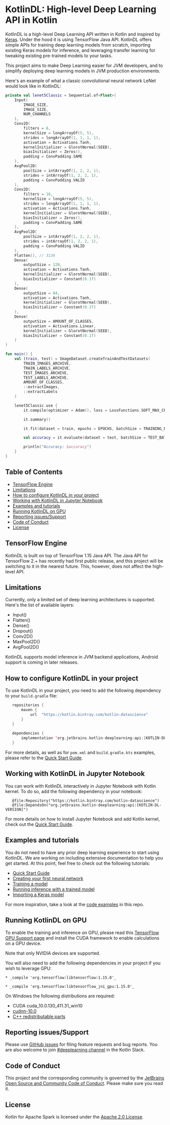 # KotlinDL: High-level Deep Learning API in Kotlin

KotlinDL is a high-level Deep Learning API written in Kotlin and inspired by [Keras](https://keras.io). Under the 
 hood it is using TensorFlow Java API. 
KotlinDL offers simple APIs for training deep learning models from scratch, importing existing Keras models 
for inference, and leveraging transfer learning for tweaking existing pre-trained models to your tasks. 

This project aims to make Deep Learning easier for JVM developers, and to simplify deploying deep learning models
 in JVM production environments. 
 
 Here's an example of what a classic convolutional neural network LeNet would look like in KotlinDL:

```kotlin
private val lenet5Classic = Sequential.of<Float>(
    Input(
        IMAGE_SIZE,
        IMAGE_SIZE,
        NUM_CHANNELS
    ),
    Conv2D(
        filters = 6,
        kernelSize = longArrayOf(5, 5),
        strides = longArrayOf(1, 1, 1, 1),
        activation = Activations.Tanh,
        kernelInitializer = GlorotNormal(SEED),
        biasInitializer = Zeros(),
        padding = ConvPadding.SAME
    ),
    AvgPool2D(
        poolSize = intArrayOf(1, 2, 2, 1),
        strides = intArrayOf(1, 2, 2, 1),
        padding = ConvPadding.VALID
    ),
    Conv2D(
        filters = 16,
        kernelSize = longArrayOf(5, 5),
        strides = longArrayOf(1, 1, 1, 1),
        activation = Activations.Tanh,
        kernelInitializer = GlorotNormal(SEED),
        biasInitializer = Zeros(),
        padding = ConvPadding.SAME
    ),
    AvgPool2D(
        poolSize = intArrayOf(1, 2, 2, 1),
        strides = intArrayOf(1, 2, 2, 1),
        padding = ConvPadding.VALID
    ),
    Flatten(), // 3136
    Dense(
        outputSize = 120,
        activation = Activations.Tanh,
        kernelInitializer = GlorotNormal(SEED),
        biasInitializer = Constant(0.1f)
    ),
    Dense(
        outputSize = 84,
        activation = Activations.Tanh,
        kernelInitializer = GlorotNormal(SEED),
        biasInitializer = Constant(0.1f)
    ),
    Dense(
        outputSize = AMOUNT_OF_CLASSES,
        activation = Activations.Linear,
        kernelInitializer = GlorotNormal(SEED),
        biasInitializer = Constant(0.1f)
    )
)

fun main() {
    val (train, test) = ImageDataset.createTrainAndTestDatasets(
        TRAIN_IMAGES_ARCHIVE,
        TRAIN_LABELS_ARCHIVE,
        TEST_IMAGES_ARCHIVE,
        TEST_LABELS_ARCHIVE,
        AMOUNT_OF_CLASSES,
        ::extractImages,
        ::extractLabels
    )

    lenet5Classic.use {
        it.compile(optimizer = Adam(), loss = LossFunctions.SOFT_MAX_CROSS_ENTROPY_WITH_LOGITS)

        it.summary()

        it.fit(dataset = train, epochs = EPOCHS, batchSize = TRAINING_BATCH_SIZE, verbose = true)

        val accuracy = it.evaluate(dataset = test, batchSize = TEST_BATCH_SIZE).metrics[Metrics.ACCURACY]

        println("Accuracy: $accuracy")
    }
}
```

## Table of Contents

- [TensorFlow Engine](#tensorflow-engine)
- [Limitations](#limitations)
- [How to configure KotlinDL in your project](#how-to-configure-kotlindl-in-your-project)
- [Working with KotlinDL in Jupyter Notebook](#working-with-kotlindl-in-jupyter-notebook)
- [Examples and tutorials](#examples-and-tutorials)
- [Running KotlinDL on GPU](#running-kotlindl-on-gpu)
- [Reporting issues/Support](#reporting-issuessupport)
- [Code of Conduct](#code-of-conduct)
- [License](#license)


## TensorFlow Engine
KotlinDL is built on top of TensorFlow 1.15 Java API. The Java API for TensorFlow 2.+ has recently had first public
 release, and this project will be switching to it in the nearest future. This, however, does not affect the high-level 
 API. 

## Limitations
Currently, only a limited set of deep learning architectures is supported. Here's the list of available layers: 
- Input()
- Flatten()
- Dense()
- Dropout()
- Conv2D()
- MaxPool2D()
- AvgPool2D()   

KotlinDL supports model inference in JVM backend applications, Android support is coming in later releases.  

## How to configure KotlinDL in your project
To use KotlinDL in your project, you need to add the following dependency to your `build.gradle` file:
```kotlin
   repositories {
       maven {
           url  "https://kotlin.bintray.com/kotlin-datascience"
       }
   }
   
   dependencies {
       implementation 'org.jetbrains.kotlin-deeplearning:api:[KOTLIN-DL-VERSION]'
   }
```
For more details, as well as for `pom.xml` and `build.gradle.kts` examples, please refer to the [Quick Start Guide](docs/quick_start_guide.md).

## Working with KotlinDL in Jupyter Notebook
You can work with KotlinDL interactively in Jupyter Notebook with Kotlin kernel. To do so, add the following dependency 
in your notebook: 

```
   @file:Repository("https://kotlin.bintray.com/kotlin-datascience")
   @file:DependsOn("org.jetbrains.kotlin-deeplearning:api:[KOTLIN-DL-VERSION]")
```

For more details on how to install Jupyter Notebook and add Kotlin kernel, check out the [Quick Start Guide](docs/quick_start_guide.md).

## Examples and tutorials
You do not need to have any prior deep learning experience to start using KotlinDL. We are working on including extensive 
documentation to help you get started. At this point, feel free to check out the following tutorials:
- [Quick Start Guide](docs/quick_start_guide.md) 
- [Creating your first neural network](docs/create_your_first_nn.md)
- [Training a model](docs/training_a_model.md)
- [Running inference with a trained model](docs/loading_trained_model_for_inference.md)
- [Importing a Keras model](docs/importing_keras_model.md) 

For more inspiration, take a look at the [code examples](examples) in this repo.

## Running KotlinDL on GPU

To enable the training and inference on GPU, please read this [TensorFlow GPU Support page](https://www.tensorflow.org/install/gpu)
  and install the CUDA framework to enable calculations on a GPU device.

Note that only NVIDIA devices are supported.

You will also need to add the following dependencies in your project if you wish to leverage GPU: 

```
* _compile 'org.tensorflow:libtensorflow:1.15.0'_

* _compile 'org.tensorflow:libtensorflow_jni_gpu:1.15.0'_
```

On Windows the following distributions are required:
- CUDA cuda_10.0.130_411.31_win10
- [cudnn-10.0](https://developer.nvidia.com/compute/machine-learning/cudnn/secure/7.6.3.30/Production/10.0_20190822/cudnn-10.0-windows10-x64-v7.6.3.30.zip)
- [C++ redistributable parts](https://www.microsoft.com/en-us/download/details.aspx?id=48145) 

## Reporting issues/Support

Please use [GitHub issues](https://github.com/JetBrains/KotlinDL/issues) for filing feature requests and bug reports. 
You are also welcome to join [#deeplearning channel](https://kotlinlang.slack.com/archives/C01DZU7PW73) in the Kotlin Slack.

## Code of Conduct
This project and the corresponding community is governed by the [JetBrains Open Source and Community Code of Conduct](https://confluence.jetbrains.com/display/ALL/JetBrains+Open+Source+and+Community+Code+of+Conduct). Please make sure you read it. 

## License
Kotlin for Apache Spark is licensed under the [Apache 2.0 License](LICENSE).


